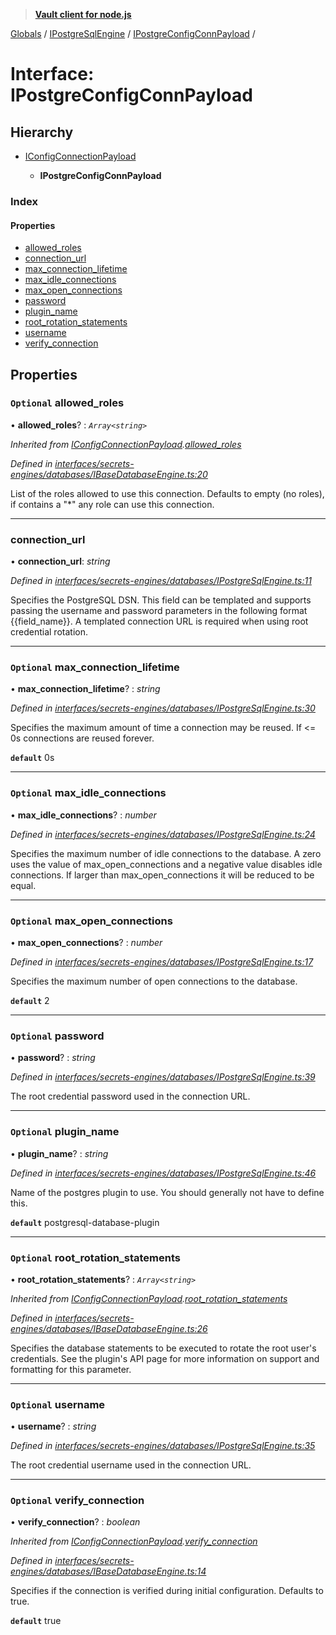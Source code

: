 > **[Vault client for node.js](../README.md)**

[Globals](../globals.md) / [IPostgreSqlEngine](../modules/ipostgresqlengine.md) / [IPostgreConfigConnPayload](ipostgresqlengine.ipostgreconfigconnpayload.md) /

# Interface: IPostgreConfigConnPayload

## Hierarchy

* [IConfigConnectionPayload](ibasedatabaseengine.iconfigconnectionpayload.md)

  * **IPostgreConfigConnPayload**

### Index

#### Properties

* [allowed_roles](ipostgresqlengine.ipostgreconfigconnpayload.md#optional-allowed_roles)
* [connection_url](ipostgresqlengine.ipostgreconfigconnpayload.md#connection_url)
* [max_connection_lifetime](ipostgresqlengine.ipostgreconfigconnpayload.md#optional-max_connection_lifetime)
* [max_idle_connections](ipostgresqlengine.ipostgreconfigconnpayload.md#optional-max_idle_connections)
* [max_open_connections](ipostgresqlengine.ipostgreconfigconnpayload.md#optional-max_open_connections)
* [password](ipostgresqlengine.ipostgreconfigconnpayload.md#optional-password)
* [plugin_name](ipostgresqlengine.ipostgreconfigconnpayload.md#optional-plugin_name)
* [root_rotation_statements](ipostgresqlengine.ipostgreconfigconnpayload.md#optional-root_rotation_statements)
* [username](ipostgresqlengine.ipostgreconfigconnpayload.md#optional-username)
* [verify_connection](ipostgresqlengine.ipostgreconfigconnpayload.md#optional-verify_connection)

## Properties

### `Optional` allowed_roles

• **allowed_roles**? : *`Array<string>`*

*Inherited from [IConfigConnectionPayload](ibasedatabaseengine.iconfigconnectionpayload.md).[allowed_roles](ibasedatabaseengine.iconfigconnectionpayload.md#optional-allowed_roles)*

*Defined in [interfaces/secrets-engines/databases/IBaseDatabaseEngine.ts:20](https://github.com/theogravity/vault-tacular/blob/39d6e20/src/interfaces/secrets-engines/databases/IBaseDatabaseEngine.ts#L20)*

List of the roles allowed to use this connection. Defaults to empty (no roles),
if contains a "*" any role can use this connection.

___

###  connection_url

• **connection_url**: *string*

*Defined in [interfaces/secrets-engines/databases/IPostgreSqlEngine.ts:11](https://github.com/theogravity/vault-tacular/blob/39d6e20/src/interfaces/secrets-engines/databases/IPostgreSqlEngine.ts#L11)*

Specifies the PostgreSQL DSN. This field can be templated and supports passing the username
and password parameters in the following format {{field_name}}. A templated connection
URL is required when using root credential rotation.

___

### `Optional` max_connection_lifetime

• **max_connection_lifetime**? : *string*

*Defined in [interfaces/secrets-engines/databases/IPostgreSqlEngine.ts:30](https://github.com/theogravity/vault-tacular/blob/39d6e20/src/interfaces/secrets-engines/databases/IPostgreSqlEngine.ts#L30)*

Specifies the maximum amount of time a connection may be reused. If <= 0s connections
are reused forever.

**`default`** 0s

___

### `Optional` max_idle_connections

• **max_idle_connections**? : *number*

*Defined in [interfaces/secrets-engines/databases/IPostgreSqlEngine.ts:24](https://github.com/theogravity/vault-tacular/blob/39d6e20/src/interfaces/secrets-engines/databases/IPostgreSqlEngine.ts#L24)*

Specifies the maximum number of idle connections to the database. A zero uses the value of
max_open_connections and a negative value disables idle connections. If larger
than max_open_connections it will be reduced to be equal.

___

### `Optional` max_open_connections

• **max_open_connections**? : *number*

*Defined in [interfaces/secrets-engines/databases/IPostgreSqlEngine.ts:17](https://github.com/theogravity/vault-tacular/blob/39d6e20/src/interfaces/secrets-engines/databases/IPostgreSqlEngine.ts#L17)*

Specifies the maximum number of open connections to the database.

**`default`** 2

___

### `Optional` password

• **password**? : *string*

*Defined in [interfaces/secrets-engines/databases/IPostgreSqlEngine.ts:39](https://github.com/theogravity/vault-tacular/blob/39d6e20/src/interfaces/secrets-engines/databases/IPostgreSqlEngine.ts#L39)*

The root credential password used in the connection URL.

___

### `Optional` plugin_name

• **plugin_name**? : *string*

*Defined in [interfaces/secrets-engines/databases/IPostgreSqlEngine.ts:46](https://github.com/theogravity/vault-tacular/blob/39d6e20/src/interfaces/secrets-engines/databases/IPostgreSqlEngine.ts#L46)*

Name of the postgres plugin to use. You should generally not have
to define this.

**`default`** postgresql-database-plugin

___

### `Optional` root_rotation_statements

• **root_rotation_statements**? : *`Array<string>`*

*Inherited from [IConfigConnectionPayload](ibasedatabaseengine.iconfigconnectionpayload.md).[root_rotation_statements](ibasedatabaseengine.iconfigconnectionpayload.md#optional-root_rotation_statements)*

*Defined in [interfaces/secrets-engines/databases/IBaseDatabaseEngine.ts:26](https://github.com/theogravity/vault-tacular/blob/39d6e20/src/interfaces/secrets-engines/databases/IBaseDatabaseEngine.ts#L26)*

Specifies the database statements to be executed to rotate the root user's credentials.
See the plugin's API page for more information on support and formatting for this parameter.

___

### `Optional` username

• **username**? : *string*

*Defined in [interfaces/secrets-engines/databases/IPostgreSqlEngine.ts:35](https://github.com/theogravity/vault-tacular/blob/39d6e20/src/interfaces/secrets-engines/databases/IPostgreSqlEngine.ts#L35)*

The root credential username used in the connection URL.

___

### `Optional` verify_connection

• **verify_connection**? : *boolean*

*Inherited from [IConfigConnectionPayload](ibasedatabaseengine.iconfigconnectionpayload.md).[verify_connection](ibasedatabaseengine.iconfigconnectionpayload.md#optional-verify_connection)*

*Defined in [interfaces/secrets-engines/databases/IBaseDatabaseEngine.ts:14](https://github.com/theogravity/vault-tacular/blob/39d6e20/src/interfaces/secrets-engines/databases/IBaseDatabaseEngine.ts#L14)*

Specifies if the connection is verified during initial configuration. Defaults to true.

**`default`** true